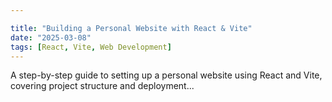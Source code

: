```yaml
---

title: "Building a Personal Website with React & Vite"
date: "2025-03-08"
tags: [React, Vite, Web Development]
---
```


A step-by-step guide to setting up a personal website using React and Vite, covering project structure and deployment...
